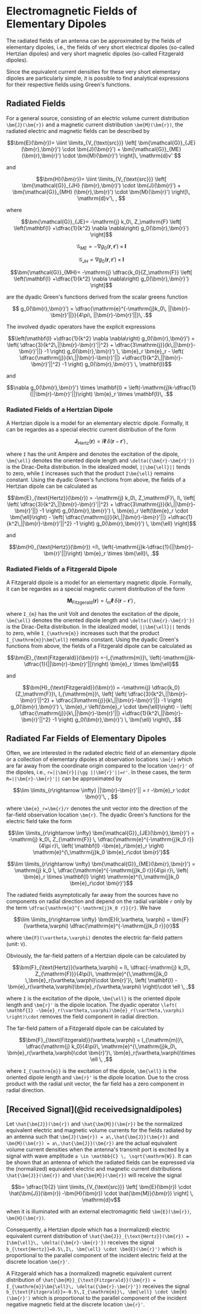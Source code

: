 # Electromagnetic Fields of Elementary Dipoles
The radiated fields of an antenna can be approximated by the fields of elementary dipoles, i.e., the fields of very short electrical dipoles (so-called Hertzian dipoles) and very short magnetic dipoles (so-called Fitzgerald dipoles).

Since the equivalent current densities for these very short elementary dipoles are particularly simple, it is possible to find analytical expressions for their respective fields using Green's functions.

## Radiated Fields
For a general source, consisting of an electric volume current distribution ``\bm{J}(\bm{r})`` and a magnetic current distribution ``\bm{M}(\bm{r})``, the radiated electric and magnetic fields can be described by 

```math
\bm{E}(\bm{r})=
\iiint \limits_{V_{\text{src}}}
\left[
\bm{\mathcal{G}}_{JE}
(\bm{r},\bm{r}')
\cdot
\bm{J}(\bm{r}')
+
\bm{\mathcal{G}}_{ME}
(\bm{r},\bm{r}')
\cdot
\bm{M}(\bm{r}')
\right]\, \mathrm{d}v' 
```
and
```math
\bm{H}(\bm{r})=
\iiint \limits_{V_{\text{src}}}
\left[
\bm{\mathcal{G}}_{JH}
(\bm{r},\bm{r}')
\cdot
\bm{J}(\bm{r}')
+
\bm{\mathcal{G}}_{MH}
(\bm{r},\bm{r}')
\cdot
\bm{M}(\bm{r}')
\right]\, \mathrm{d}v'\, , 
```
where 
```math
\bm{\mathcal{G}}_{JE}=
-\mathrm{j} k_0\, Z_\mathrm{F}
\left[
\left(\mathbf{I} +\dfrac{1}{k^2} \nabla \nabla\right) g_0(\bm{r},\bm{r}')
\right]
```
```math
\bm{\mathcal{G}}_{ME}=
-\nabla g_0(\bm{r},\bm{r}') \times \mathbf{I}
```
```math
\bm{\mathcal{G}}_{JH}=
\nabla g_0(\bm{r},\bm{r}') \times \mathbf{I}
```
```math
\bm{\mathcal{G}}_{MH}=
-\mathrm{j} \dfrac{k_0}{Z_\mathrm{F}}
\left[
\left(\mathbf{I} +\dfrac{1}{k^2} \nabla \nabla\right) g_0(\bm{r},\bm{r}')
\right]
```
are the dyadic Green's functions derived from the scalar greens function
```math
 g_0(\bm{r},\bm{r}')
=
\dfrac{\mathrm{e}^{-\mathrm{j}k_0\, ||\bm{r}-\bm{r}'||}}{4\pi\, ||\bm{r}-\bm{r}'||}\, .
``` 

The involved dyadic operators have the explicit expressions
```math
\left(\mathbf{I} +\dfrac{1}{k^2} \nabla \nabla\right) g_0(\bm{r},\bm{r}')
=
\left(
\dfrac{3}{k^2\,||\bm{r}-\bm{r}'||^2}
+
\dfrac{3\mathrm{j}}{k\,||\bm{r}-\bm{r}'||} 
-1   
\right)
g_0(\bm{r},\bm{r}')
\,
\bm{e}_r \bm{e}_r 
-
\left(
\dfrac{\mathrm{j}}{k\,||\bm{r}-\bm{r}'||}
+\dfrac{1}{k^2\,||\bm{r}-\bm{r}'||^2}
-1
\right)
g_0(\bm{r},\bm{r}')
\,
\mathbf{I}
```
and
```math
\nabla g_0(\bm{r},\bm{r}') \times \mathbf{I}
=
\left(-\mathrm{j}k-\dfrac{1}{||\bm{r}-\bm{r}'||}\right) \bm{e}_r \times \mathbf{I}\, .
```
### Radiated Fields of a Hertzian Dipole
A Hertzian dipole is a model for an elementary electric dipole. Formally, it can be regardes as a special electric current distribution of the form
```math
\bm{J}_{\text{Hertz}}(\bm{r})
=
I\bm{\ell}
\,
\delta({\bm{r}-\bm{r}'})\, ,
```
where ``I`` has the unit Ampère and denotes the excitation of the dipole, ``\bm{\ell}`` denotes the oriented dipole length and ``\delta({\bm{r}-\bm{r}'})`` is the Dirac-Delta distribution. In the idealized model, ``||\bm{\ell}||`` tends to zero, while ``I`` increases such that the product ``I\bm{\ell}`` remains constant. Using the dyadic Green's functions from above, the fields of a Hertzian dipole can be calculated as
```math
\bm{E}_{\text{Hertz}}(\bm{r})
=
-\mathrm{j} k_0\, Z_\mathrm{F}\, I\,
\left[
\left(
\dfrac{3}{k^2\,||\bm{r}-\bm{r}'||^2}
+
\dfrac{3\mathrm{j}}{k\,||\bm{r}-\bm{r}'||} 
-1   
\right)
g_0(\bm{r},\bm{r}')
\,
\bm{e}_r \left(\bm{e}_r \cdot \bm{\ell}\right)
-
\left(
\dfrac{\mathrm{j}}{k\,||\bm{r}-\bm{r}'||}
+\dfrac{1}{k^2\,||\bm{r}-\bm{r}'||^2}
-1
\right)
g_0(\bm{r},\bm{r}')
\,
\bm{\ell}
\right]
```
and 
```math
\bm{H}_{\text{Hertz}}(\bm{r})
=I\,
\left(-\mathrm{j}k-\dfrac{1}{||\bm{r}-\bm{r}'||}\right) \bm{e}_r \times \bm{\ell}\, .
```

### Radiated Fields of a Fitzgerald Dipole
A Fitzgerald dipole is a model for an elementary magnetic dipole. Formally, it can be regardes as a special magnetic current distribution of the form
```math
\bm{M}_{\text{Fitzgerald}}(\bm{r})
=
I_{\mathrm{m}}\bm{\ell}
\,
\delta({\bm{r}-\bm{r}'})\, ,
```
where ``I_{m}`` has the unit Volt and denotes the excitation of the dipole, ``\bm{\ell}`` denotes the oriented dipole length and ``\delta({\bm{r}-\bm{r}'})`` is the Dirac-Delta distribution. In the idealized model, ``||\bm{\ell}||`` tends to zero, while ``I_{\mathrm{m}}`` increases such that the product ``I_{\mathrm{m}}\bm{\ell}`` remains constant. Using the dyadic Green's functions from above, the fields of a Fitzgerald dipole can be calculated as
```math
\bm{E}_{\text{Fitzgerald}}(\bm{r})
=-I_{\mathrm{m}}\,
\left(-\mathrm{j}k-\dfrac{1}{||\bm{r}-\bm{r}'||}\right) \bm{e}_r \times \bm{\ell}
``` 
and
```math
\bm{H}_{\text{Fitzgerald}}(\bm{r})
=
-\mathrm{j} \dfrac{k_0}{Z_\mathrm{F}}\, I_{\mathrm{m}}\,
\left[
\left(
\dfrac{3}{k^2\,||\bm{r}-\bm{r}'||^2}
+
\dfrac{3\mathrm{j}}{k\,||\bm{r}-\bm{r}'||} 
-1   
\right)
g_0(\bm{r},\bm{r}')
\,
\bm{e}_r \left(\bm{e}_r \cdot \bm{\ell}\right)
-
\left(
\dfrac{\mathrm{j}}{k\,||\bm{r}-\bm{r}'||}
+\dfrac{1}{k^2\,||\bm{r}-\bm{r}'||^2}
-1
\right)
g_0(\bm{r},\bm{r}')
\,
\bm{\ell}
\right]\, .
``` 

## Radiated Far Fields of Elementary Dipoles
Often, we are interested in the radiated electric field of an elementary dipole or a collection of elementary dipoles at observation locations ``\bm{r}`` which are far away from the coordinate origin compared to the location ``\bm{r}'`` of the dipoles, i.e., ``r=||\bm{r}||\gg ||\bm{r}'||=r'``. In these cases, the term ``R=||\bm{r}-\bm{r}'||`` can be approximated by
```math
\lim \limits_{r\rightarrow \infty} ||\bm{r}-\bm{r}'|| = r -\bm{e}_r \cdot \bm{r}'\, , 
```
where ``\bm{e}_r=\bm{r}/r`` denotes the unit vector into the direction of the far-field observation location ``\bm{r}``. The dyadic Green's functions for the electric field take the form  
```math
\lim \limits_{r\rightarrow \infty}
\bm{\mathcal{G}}_{JE}(\bm{r},\bm{r}')
=
-\mathrm{j} k_0\, Z_{\mathrm{F}} \, \dfrac{\mathrm{e}^{-\mathrm{j}k_0 r}}{4\pi r}\, 
\left(
    \mathbf{I} -\bm{e}_r\bm{e}_r
\right)
\mathrm{e}^{\,\mathrm{j}k_0 \bm{e}_r\cdot \bm{r}'}
```
```math
\lim \limits_{r\rightarrow \infty}
\bm{\mathcal{G}}_{ME}(\bm{r},\bm{r}')
=
\mathrm{j} k_0 \, \dfrac{\mathrm{e}^{-\mathrm{j}k_0 r}}{4\pi r}\, 
\left(
    \bm{e}_r \times \mathbf{I}
\right)
\mathrm{e}^{\,\mathrm{j}k_0 \bm{e}_r\cdot \bm{r}'}
```

The radiated fields asymptotically far away from the sources have no components on radial direction and depend on the radial variable ``r`` only by the term ``\dfrac{\mathrm{e}^{-\mathrm{j}k_0 r}}{r}``. We have
```math
\lim \limits_{r\rightarrow \infty} 
\bm{E}(r,\vartheta, \varphi)
=
\bm{F}(\vartheta,\varphi)
\dfrac{\mathrm{e}^{-\mathrm{j}k_0 r}}{r}
```
where ``\bm{F}(\vartheta,\varphi)`` denotes the electric far-field pattern (unit: ``V``). 

Obviously, the far-field pattern of a Hertzian dipole can be calculated by
```math
\bm{F}_{\text{Hertz}}(\vartheta,\varphi)
=
I\, \dfrac{-\mathrm{j} k_0\, Z_{\mathrm{F}}}{4\pi}\,
\mathrm{e}^{\,\mathrm{j}k_0 \,\bm{e}_r(\vartheta,\varphi)\cdot \bm{r}'}\, 
\left(
    \mathbf{I} -\bm{e}_r(\vartheta,\varphi)\bm{e}_r(\vartheta,\varphi)
\right)\cdot \ell
\, ,
```
where ``I`` is the excitation of the dipole, ``\bm{\ell}`` is the oriented dipole length and ``\bm{r}'`` is the dipole location. The dyadic operator ``\left(
    \mathbf{I} -\bm{e}_r(\vartheta,\varphi)\bm{e}_r(\vartheta,\varphi)
\right)\cdot`` removes the field component in radial direction.

The far-field pattern of a Fitzgerald dipole can be calculated by
```math
\bm{F}_{\text{Fitzgerald}}(\vartheta,\varphi)
=
I_{\mathrm{m}}\, \dfrac{\mathrm{j} k_0}{4\pi}\,
\mathrm{e}^{\,\mathrm{j}k_0\, \bm{e}_r(\vartheta,\varphi)\cdot \bm{r}'}\, 
\bm{e}_r(\vartheta,\varphi)\times  \ell
\, ,
```
where ``I_{\mathrm{m}}`` is the excitation of the dipole, ``\bm{\ell}`` is the oriented dipole length and ``\bm{r}'`` is the dipole location. Due to the cross product with the radial unit vector, the far field has a zero component in radial direction.

## [Received Signal](@id receivedsignaldipoles)
Let ``\hat{\bm{J}}(\bm{r})`` and ``\hat{\bm{M}}(\bm{r})`` be the normalized equivalent electric and magnetic volume currents for the fields radiated by an antenna such that ``\bm{J}(\bm{r}) = a\,\hat{\bm{J}}(\bm{r})`` and ``\bm{M}(\bm{r}) = a\,\hat{\bm{J}}(\bm{r})`` are the actual equivalent volume current densities when the antenna's transmit port is excited by a signal with wave amplitude ``a \in \mathbb{C} \, \sqrt{\mathrm{W}}``.
It can be shown that an antenna of which the radiated fields can be expressed via the (normalized) equivalent electric and magnetic current distributions ``\hat{\bm{J}}(\bm{r})`` and ``\hat{\bm{M}}(\bm{r})`` will receive the signal 
```math
b=
\dfrac{1}{2}
\iiint \limits_{V_{\text{src}}}
\left[
\bm{E}(\bm{r}) \cdot \hat{\bm{J}}(\bm{r})
-\bm{H}(\bm{r}) \cdot \hat{\bm{M}}(\bm{r})
\right]
\, \mathrm{d}v
``` 
when it is illuminated with an external electromagntic field ``\bm{E}(\bm{r})``, ``\bm{H}(\bm{r})``.

Consequently, a Hertzian dipole which has a (normalized) electric equivalent current distribution of ``\hat{\bm{J}}_{\text{Hertz}}(\bm{r}) = I\bm{\ell}\, \delta({\bm{r}-\bm{r}'})`` receives the signal ``b_{\text{Hertz}}=0.5\,I\, \bm{\ell} \cdot \bm{E}(\bm{r}')`` which is proportional to the parallel component of the incident electric field at the discrete location ``\bm{r}'``.

A Fitzgerald which has a (normalized) magnetic equivalent current distribution of ``\hat{\bm{M}}_{\text{Fitzgerald}}(\bm{r}) = I_{\mathrm{m}}\bm{\ell}\, \delta({\bm{r}-\bm{r}'})`` receives the signal ``b_{\text{Fitzgerald}}=-0.5\,I_{\mathrm{m}}\, \bm{\ell} \cdot \bm{H}(\bm{r}')`` which is proportional to the parallel component of the incident negative magnetic field at the discrete location ``\bm{r}'``.